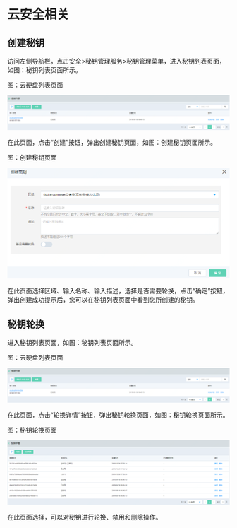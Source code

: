 # 云安全相关

## 创建秘钥

访问左侧导航栏，点击安全>秘钥管理服务>秘钥管理菜单，进入秘钥列表页面，如图：秘钥列表页面所示。

图：云硬盘列表页面

![Associated-With-KMS-1](../../../../image/JD-Cloud-Mesh/Associated-With-KMS-1.png)

在此页面，点击“创建”按钮，弹出创建秘钥页面，如图：创建秘钥页面所示。

图：创建秘钥页面

![Associated-With-KMS-2](../../../../image/JD-Cloud-Mesh/Associated-With-KMS-2.png)

在此页面选择区域、输入名称、输入描述，选择是否需要轮换，点击“确定”按钮，弹出创建成功提示后，您可以在秘钥列表页面中看到您所创建的秘钥。

## 秘钥轮换

进入秘钥列表页面，如图：秘钥列表页面所示。

图：云硬盘列表页面

![Associated-With-KMS-1](../../../../image/JD-Cloud-Mesh/Associated-With-KMS-1.png)

在此页面，点击“轮换详情”按钮，弹出秘钥轮换页面，如图：秘钥轮换页面所示。

图：秘钥轮换页面

![Associated-With-KMS-3](../../../../image/JD-Cloud-Mesh/Associated-With-KMS-3.png)

在此页面选择，可以对秘钥进行轮换、禁用和删除操作。
